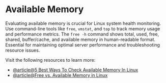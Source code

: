 # Available Memory

Evaluating available memory is crucial for Linux system health monitoring. Use command-line tools like `free`, `vmstat`, and `top` to track memory usage and performance metrics. The `free -h` command shows total, used, free, shared, buffer/cache, and available memory in human-readable format. Essential for maintaining optimal server performance and troubleshooting resource issues.

Visit the following resources to learn more:

- [@article@5 Best Ways To Check Available Memory In Linux](https://itslinuxfoss.com/5-ways-check-available-memory-linux/)
- [@article@Free vs. Available Memory in Linux](https://linuxblog.io/free-vs-available-memory-in-linux/)